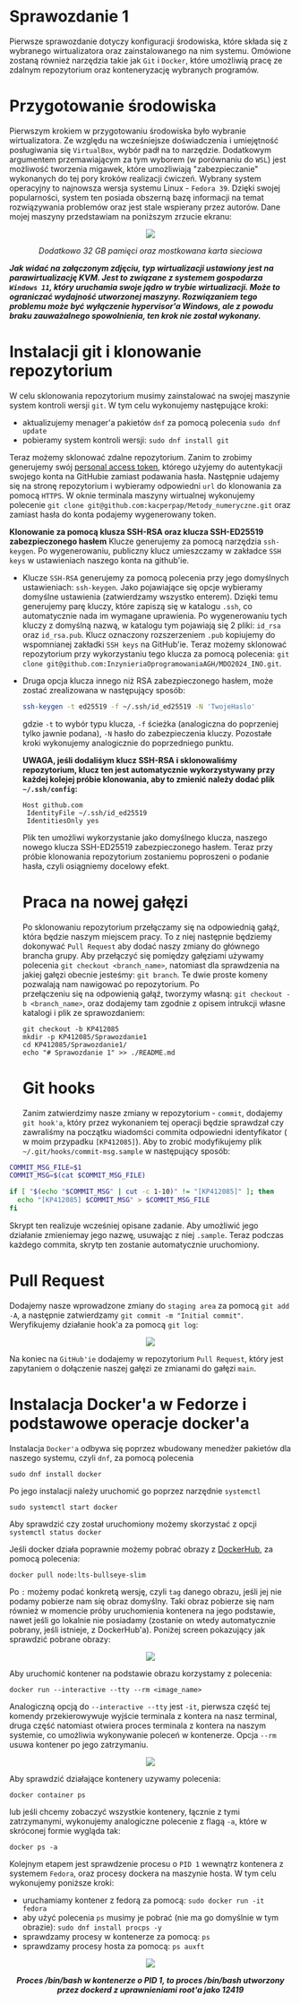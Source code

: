 # Sprawozdanie 1

Pierwsze sprawozdanie dotyczy konfiguracji środowiska, które składa się z wybranego wirtualizatora oraz zainstalowanego na nim systemu. Omówione zostaną również narzędzia takie jak `Git` i `Docker`, które umożliwią pracę ze zdalnym repozytorium oraz konteneryzację wybranych programów.

# Przygotowanie środowiska 

Pierwszym krokiem w przygotowaniu środowiska było wybranie wirtualizatora. Ze względu na wcześniejsze doświadczenia i umiejętność posługiwania się `VirtualBox`, wybór padł na to narzędzie. Dodatkowym argumentem przemawiającym za tym wyborem (w porównaniu do `WSL`) jest możliwość tworzenia migawek, które umożliwiają "zabezpieczanie" wykonanych do tej pory kroków realizacji ćwiczeń. Wybrany system operacyjny to najnowsza wersja systemu Linux - `Fedora 39`. Dzięki swojej popularności, system ten posiada obszerną bazę informacji na temat rozwiązywania problemów oraz jest stale wspierany przez autorów. Dane mojej maszyny przedstawiam na poniższym zrzucie ekranu:

<p align="center">
  <img src="https://github.com/InzynieriaOprogramowaniaAGH/MDO2024_INO/assets/64956354/86422cae-aac5-4c75-a5e5-5fc21f8e2ae0" />
</p>
<p align="center"><i>Dodatkowo 32 GB pamięci oraz mostkowana karta sieciowa</i></p>

***Jak widać na załączonym zdjęciu, typ wirtualizacji ustawiony jest na parawirtualizację KVM. Jest to związane z systemem gospodarza `Windows 11`, który uruchamia swoje jądro w trybie wirtualizacji. Może to ograniczać wydajność utworzonej maszyny. Rozwiązaniem tego problemu może być wyłączenie hypervisor'a Windows, ale z powodu braku zauważalnego spowolnienia, ten krok nie został wykonany.***

# Instalacji git i klonowanie repozytorium

W celu sklonowania repozytorium musimy zainstalować na swojej maszynie system kontroli wersji `git`. W tym celu wykonujemy następujące kroki:
- aktualizujemy menager'a pakietów `dnf` za pomocą polecenia `sudo dnf update`
- pobieramy system kontroli wersji: `sudo dnf install git`

Teraz możemy sklonować zdalne repozytorium. Zanim to zrobimy generujemy swój [personal access token](https://docs.github.com/en/authentication/keeping-your-account-and-data-secure/managing-your-personal-access-tokens), którego użyjemy do autentykacji swojego konta na GitHubie zamiast podawania hasła. Następnie udajemy się na stronę repozytorium i wybieramy odpowiedni `url` do klonowania za pomocą `HTTPS`. W oknie terminala maszyny wirtualnej wykonujemy polecenie `git clone git@github.com:kacperpap/Metody_numeryczne.git` oraz zamiast hasła do konta podajemy wygenerowany token.

**Klonowanie za pomocą klusza SSH-RSA oraz klucza SSH-ED25519 zabezpieczonego hasłem**
Klucze generujemy za pomocą narzędzia `ssh-keygen`. Po wygenerowaniu, publiczny klucz umieszczamy w zakładce `SSH keys` w ustawieniach naszego konta na github'ie.

- Klucze `SSH-RSA` generujemy za pomocą polecenia przy jego domyślnych ustawieniach: `ssh-keygen`. Jako pojawiające się opcje wybieramy domyślne ustawienia (zatwierdzamy wszystko enterem). Dzięki temu generujemy parę kluczy, które zapiszą się w katalogu `.ssh`, co automatycznie nada im wymagane uprawienia. Po wygenerowaniu tych kluczy z domyślną nazwą, w katalogu tym pojawiają się 2 pliki: `id_rsa` oraz `id_rsa.pub`. Klucz oznaczony rozszerzeniem `.pub` kopiujemy do wspomnianej zakładki `SSH keys` na GitHub'ie. Teraz możemy sklonować repozytorium przy wykorzystaniu tego klucza za pomocą polecenia: `git clone git@github.com:InzynieriaOprogramowaniaAGH/MDO2024_INO.git`.
- Druga opcja klucza innego niż RSA zabezpieczonego hasłem, może zostać zrealizowana w następujący sposób:
  ```bash
  ssh-keygen -t ed25519 -f ~/.ssh/id_ed25519 -N 'TwojeHaslo'
  ```
  gdzie `-t` to wybór typu klucza, `-f` ścieżka (analogiczna do poprzeniej tylko jawnie podana), `-N` hasło do zabezpieczenia kluczy. Pozostałe kroki wykonujemy analogicznie do poprzedniego punktu.

  **UWAGA, jeśli dodaliśym klucz SSH-RSA i sklonowaliśmy repozytorium, klucz ten jest automatycznie wykorzystywany przy każdej kolejej próbie klonowania, aby to zmienić należy dodać plik `~/.ssh/config`:**

   ```
   Host github.com
    IdentityFile ~/.ssh/id_ed25519
    IdentitiesOnly yes
   ```
   Plik ten umożliwi wykorzystanie jako domyślnego klucza, naszego nowego klucza SSH-ED25519 zabezpieczonego hasłem. Teraz przy próbie klonowania repozytorium zostaniemu poproszeni o podanie hasła, czyli osiągniemy docelowy efekt.


  # Praca na nowej gałęzi

  Po sklonowaniu repozytorium przełączamy się na odpowiednią gałąź, która będzie naszym miejscem pracy. To z niej następnie będziemy dokonywać `Pull Request` aby dodać naszy zmiany do głównego brancha grupy.
  Aby przełączyć się pomiędzy gałęziami używamy polecenia `git checkout <branch_name>`, natomiast dla sprawdzenia na jakiej gałęzi obecnie jesteśmy: `git branch`. Te dwie proste komeny pozwalają nam nawigować po repozytorium. Po   
  przełączeniu się na odpowienią gałąź, tworzymy własną: `git checkout -b <branch_name>`, oraz dodajemy tam zgodnie z opisem intrukcji własne katalogi i plik ze sprawozdaniem:
  ```
  git checkout -b KP412085
  mkdir -p KP412085/Sprawozdanie1
  cd KP412085/Sprawozdanie1/
  echo "# Sprawozdanie 1" >> ./README.md
  ```

  # Git hooks
  Zanim zatwierdzimy nasze zmiany w repozytorium - `commit`, dodajemy `git hook'a`, który przez wykonaniem tej operacji będzie sprawdzał czy zawraliśmy na początku wiadomści commita odpowiedni identyfikator ( w moim przypadku `[KP412085]`). Aby to zrobić modyfikujemy plik `~/.git/hooks/commit-msg.sample` w następujący sposób:

```bash
COMMIT_MSG_FILE=$1
COMMIT_MSG=$(cat $COMMIT_MSG_FILE)

if [ "$(echo "$COMMIT_MSG" | cut -c 1-10)" != "[KP412085]" ]; then
  echo "[KP412085] $COMMIT_MSG" > $COMMIT_MSG_FILE
fi
```
Skrypt ten realizuje wcześniej opisane zadanie. Aby umożliwić jego działanie zmieniemay jego nazwę, usuwając z niej `.sample`. Teraz podczas każdego commita, skrytp ten zostanie automatycznie uruchomiony.

# Pull Request

Dodajemy nasze wprowadzone zmiany do `staging area` za pomocą `git add -A`, a następnie zatwierdzamy `git commit -m "Initial commit"`. Weryfikujemy działanie hook'a za pomocą `git log`:
<p align="center">
  <img src="https://github.com/InzynieriaOprogramowaniaAGH/MDO2024_INO/assets/64956354/186f312a-8be7-4f78-ac61-d5ec075c5299" />
</p>

Na koniec na `GitHub'ie` dodajemy w repozytorium `Pull Request`, który jest zapytaniem o dołączenie naszej gałęzi ze zmianami do gałęzi `main`.

# Instalacja Docker'a w Fedorze i podstawowe operacje docker'a

Instalacja `Docker'a` odbywa się poprzez wbudowany menedżer pakietów dla naszego systemu, czyli `dnf`, za pomocą polecenia 
```
sudo dnf install docker
```
Po jego instalacji należy uruchomić go poprzez narzędnie `systemctl`
```
sudo systemctl start docker
```
Aby sprawdzić czy został uruchomiony możemy skorzystać z opcji `systemctl status docker`

Jeśli docker działa poprawnie możemy pobrać obrazy z [DockerHub](https://hub.docker.com/), za pomocą polecenia:
```
docker pull node:lts-bullseye-slim
```
Po `:` możemy podać konkretą wersję, czyli `tag` danego obrazu, jeśli jej nie podamy pobierze nam się obraz domyślny. Taki obraz pobierze się nam również w momencie próby uruchomienia kontenera na jego podstawie, nawet jeśli go lokalnie nie posiadamy (zostanie on wtedy automatycznie pobrany, jeśli istnieje, z DockerHub'a). Poniżej screen pokazujący jak sprawdzić pobrane obrazy:

<p align="center">
  <img src="https://github.com/InzynieriaOprogramowaniaAGH/MDO2024_INO/assets/64956354/1f2883d9-a1e3-4387-82a5-8958edae1572" />
</p>


Aby uruchomić kontener na podstawie obrazu korzystamy z polecenia:
```
docker run --interactive --tty --rm <image_name>
```
Analogiczną opcją do `--interactive --tty` jest `-it`, pierwsza część tej komendy przekierowywuje wyjście terminala z kontera na nasz terminal, druga część natomiast otwiera proces terminala z kontera na naszym systemie, co umożliwia wykonywanie poleceń w kontenerze. Opcja `--rm` usuwa kontener po jego zatrzymaniu.

<p align="center">
  <img src="https://github.com/InzynieriaOprogramowaniaAGH/MDO2024_INO/assets/64956354/b3256107-45d8-41e3-a7b1-5bcaac46b636" />
</p>

Aby sprawdzić działające kontenery uzywamy polecenia:
```
docker container ps
```
lub jeśli chcemy zobaczyć wszystkie kontenery, łącznie z tymi zatrzymanymi, wykonujemy analogiczne polecenie z flagą `-a`, które w skróconej formie wygląda tak:
```
docker ps -a
```

Kolejnym etapem jest sprawdzenie procesu o `PID 1` wewnątrz kontenera z systemem `Fedora`, oraz procesy dockera na maszynie hosta. W tym celu wykonujemy poniższe kroki:

- uruchamiamy kontener z fedorą za pomocą: `sudo docker run -it fedora`
- aby użyć polecenia `ps` musimy je pobrać (nie ma go domyślnie w tym obrazie): `sudo dnf install procps -y`
- sprawdzamy procesy w kontenerze za pomocą: `ps`
- sprawdzamy procesy hosta za pomocą: `ps auxft`

<p align="center">
  <img src="https://github.com/InzynieriaOprogramowaniaAGH/MDO2024_INO/assets/64956354/485637bf-34d5-4c1d-8901-ce3e9ee4e6b9" />
</p>
<p align="center"><i><b>Proces /bin/bash w kontenerze o PID 1, to proces /bin/bash utworzony przez dockerd z uprawnieniami root'a jako 12419</b></i></p>













